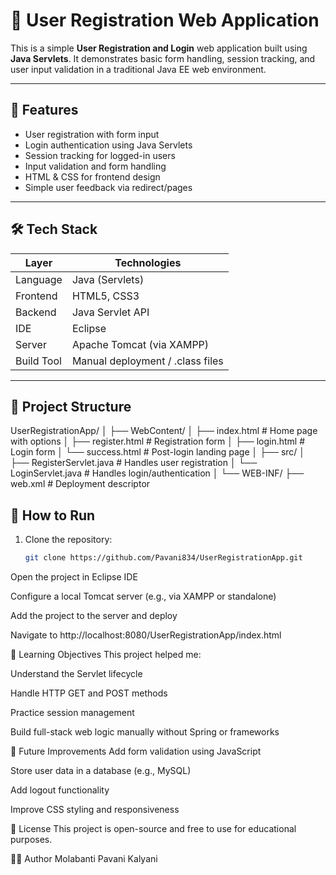 # 🧾 User Registration Web Application

This is a simple **User Registration and Login** web application built using **Java Servlets**. It demonstrates basic form handling, session tracking, and user input validation in a traditional Java EE web environment.

---

## 📌 Features

- User registration with form input
- Login authentication using Java Servlets
- Session tracking for logged-in users
- Input validation and form handling
- HTML & CSS for frontend design
- Simple user feedback via redirect/pages

---

## 🛠️ Tech Stack

| Layer         | Technologies                    |
|---------------|---------------------------------|
| Language      | Java (Servlets)                 |
| Frontend      | HTML5, CSS3                     |
| Backend       | Java Servlet API                |
| IDE           | Eclipse                         |
| Server        | Apache Tomcat (via XAMPP)       |
| Build Tool    | Manual deployment / .class files|

---

## 📁 Project Structure

UserRegistrationApp/
│
├── WebContent/
│ ├── index.html # Home page with options
│ ├── register.html # Registration form
│ ├── login.html # Login form
│ └── success.html # Post-login landing page
│
├── src/
│ ├── RegisterServlet.java # Handles user registration
│ └── LoginServlet.java # Handles login/authentication
│
└── WEB-INF/
├── web.xml # Deployment descriptor

## 🚀 How to Run

1. Clone the repository:
   ```bash
   git clone https://github.com/Pavani834/UserRegistrationApp.git
Open the project in Eclipse IDE

Configure a local Tomcat server (e.g., via XAMPP or standalone)

Add the project to the server and deploy

Navigate to http://localhost:8080/UserRegistrationApp/index.html

🎯 Learning Objectives
This project helped me:

Understand the Servlet lifecycle

Handle HTTP GET and POST methods

Practice session management

Build full-stack web logic manually without Spring or frameworks

🧠 Future Improvements
Add form validation using JavaScript

Store user data in a database (e.g., MySQL)

Add logout functionality

Improve CSS styling and responsiveness

📜 License
This project is open-source and free to use for educational purposes.

🙋‍♀️ Author
Molabanti Pavani Kalyani
